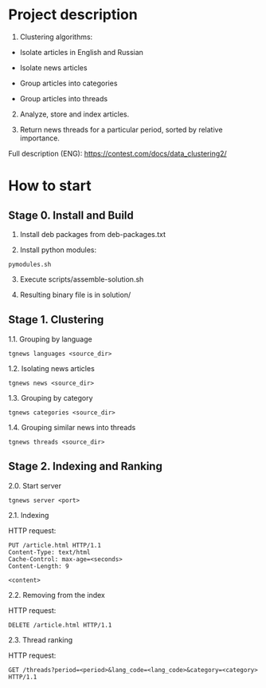 # Project description

1) Clustering algorithms:

- Isolate articles in English and Russian

- Isolate news articles

- Group articles into categories

- Group articles into threads

2) Analyze, store and index articles.

3) Return news threads for a particular period, sorted by relative importance.

Full description (ENG): https://contest.com/docs/data_clustering2/

# How to start

## Stage 0. Install and Build

1. Install deb packages from deb-packages.txt

2. Install python modules:

```
pymodules.sh
```
3. Execute scripts/assemble-solution.sh

4. Resulting binary file is in solution/

## Stage 1. Clustering

1.1. Grouping by language

```
tgnews languages <source_dir>
```

1.2. Isolating news articles

```
tgnews news <source_dir>
```

1.3. Grouping by category

```
tgnews categories <source_dir>
```

1.4. Grouping similar news into threads

```
tgnews threads <source_dir>
```

## Stage 2. Indexing and Ranking

2.0. Start server

```
tgnews server <port>
```

2.1. Indexing

HTTP request:

```
PUT /article.html HTTP/1.1
Content-Type: text/html
Cache-Control: max-age=<seconds>
Content-Length: 9

<content>
```

2.2. Removing from the index

HTTP request:

```
DELETE /article.html HTTP/1.1
```

2.3. Thread ranking

HTTP request:

```
GET /threads?period=<period>&lang_code=<lang_code>&category=<category> HTTP/1.1
```
